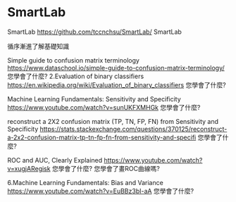 # SmartLab
SmartLab
https://github.com/tccnchsu/SmartLab/
SmartLab

循序漸進了解基礎知識

Simple guide to confusion matrix terminology https://www.dataschool.io/simple-guide-to-confusion-matrix-terminology/ 您學會了什麼?
2.Evaluation of binary classifiers https://en.wikipedia.org/wiki/Evaluation_of_binary_classifiers 您學會了什麼?

Machine Learning Fundamentals: Sensitivity and Specificity https://www.youtube.com/watch?v=sunUKFXMHGk 您學會了什麼?

reconstruct a 2X2 confusion matrix (TP, TN, FP, FN) from Sensitivity and Specificity https://stats.stackexchange.com/questions/370125/reconstruct-a-2x2-confusion-matrix-tp-tn-fp-fn-from-sensitivity-and-specifi 您學會了什麼?

ROC and AUC, Clearly Explained https://www.youtube.com/watch?v=xugjARegisk 您學會了什麼? 您學會了畫ROC曲線嗎?

6.Machine Learning Fundamentals: Bias and Variance https://www.youtube.com/watch?v=EuBBz3bI-aA 您學會了什麼?
